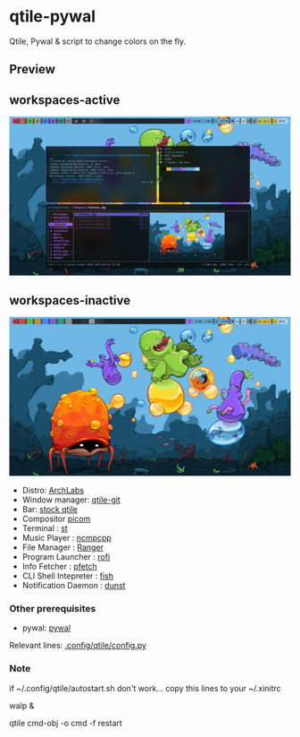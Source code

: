 # qtile-pywal
Qtile, Pywal &amp; script to change colors on the fly.

## Preview

## workspaces-active
![workspaces-active](/preview/workspaces-active.png)
<br />
## workspaces-inactive
![workspaces-inactive](/preview/workspaces-inactive.png)


* Distro: [ArchLabs](https://archlabslinux.com/)
* Window manager: [qtile-git](https://aur.archlinux.org/qtile-git.git)
* Bar: [stock qtile](https://aur.archlinux.org/qtile-git.git)
* Compositor [picom](https://github.com/jonaburg/picom)
* Terminal : [st](https://github.com/instantOS/st-instantos.git)
* Music Player : [ncmpcpp](https://github.com/ncmpcpp/ncmpcpp.git)
* File Manager : [Ranger](https://github.com/ranger/ranger.git)
* Program Launcher : [rofi](https://github.com/davatorium/rofi.git)
* Info Fetcher : [pfetch](https://github.com/dylanaraps/pfetch.git)
* CLI Shell Intepreter : [fish](https://aur.archlinux.org/fish-git.git)
* Notification Daemon : [dunst](https://github.com/dunst-project/dunst.git)


### Other prerequisites
* pywal: [pywal](https://github.com/dylanaraps/pywal.git)

Relevant lines: [.config/qtile/config.py](.config/qtile/relevant-lines)


### Note

if ~/.config/qtile/autostart.sh don't work...
copy this lines to your ~/.xinitrc

walp &

qtile cmd-obj -o cmd -f restart

